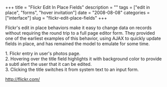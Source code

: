 +++
title = "Flickr Edit In Place Fields"
description = ""
tags = ["edit in place", "forms", "hover invitation"]
date = "2008-08-08"
categories = ["interface"]
slug = "flickr-edit-place-fields"
+++


<p>Flickr's edit in place behaviors make it easy to change data on records without requiring the round trip to a full page editor form. They provided one of the earliest examples of this behavior, using AJAX to quickly update fields in place, and has remained the model to emulate for some time.</p>
<div id="screens-full" class="clear"><div class="caption">1. Flickr entry in user's photos page.</div><div class="fullimg clear"><a href="//konigi.com/media/interface/flickr-editinplace-1.png" class="group" rel="group" title="1. Flickr entry in user's photos page."><img src="//konigi.com/media/interface/flickr-editinplace-1.png" alt="" class="img-responsive"></a></div></div><div id="screens-full" class="clear"><div class="caption">2. Hovering over the title field highlights it with background color to provide a subtl alert the user that it can be edited.</div><div class="fullimg clear"><a href="//konigi.com/media/interface/flickr-editinplace-2.png" class="group" rel="group" title="2. Hovering over the title field highlights it with background color to provide a subtl alert the us..."><img src="//konigi.com/media/interface/flickr-editinplace-2.png" alt="" class="img-responsive"></a></div></div><div id="screens-full" class="clear"><div class="caption">3. Clicking the title switches it from system text to an input form.</div><div class="fullimg clear"><a href="//konigi.com/media/interface/flickr-editinplace-3.png" class="group" rel="group" title="3. Clicking the title switches it from system text to an input form."><img src="//konigi.com/media/interface/flickr-editinplace-3.png" alt="" class="img-responsive"></a></div></div>        
<p><a href="http://flickr.com/">http://flickr.com/</a></p>

